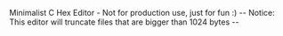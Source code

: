 Minimalist C Hex Editor - Not for production use, just for fun :) -- Notice: This editor will truncate files that are bigger than 1024 bytes --
